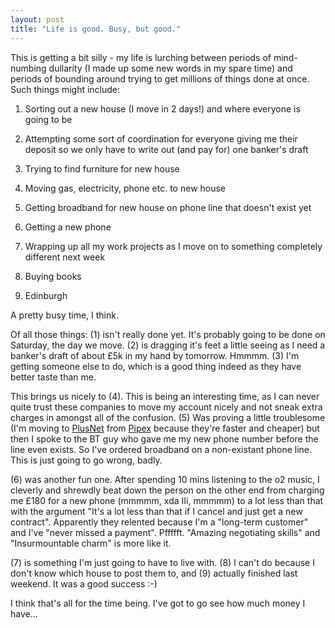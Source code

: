 ```yaml
---
layout: post
title: "Life is good. Busy, but good."
---
```

This is getting a bit silly - my life is lurching between periods of mind-
numbing dullarity (I made up some new words in my spare time) and periods of
bounding around trying to get millions of things done at once. Such things
might include:

  1. Sorting out a new house (I move in 2 days!) and where everyone is going
to be

  2. Attempting some sort of coordination for everyone giving me their deposit
so we only have to write out (and pay for) one banker's draft

  3. Trying to find furniture for new house

  4. Moving gas, electricity, phone etc. to new house

  5. Getting broadband for new house on phone line that doesn't exist yet

  6. Getting a new phone

  7. Wrapping up all my work projects as I move on to something completely
different next week

  8. Buying books

  9. Edinburgh

A pretty busy time, I think.

Of all those things: (1) isn't really done yet. It's probably going to be done
on Saturday, the day we move. (2) is dragging it's feet a little seeing as I
need a banker's draft of about £5k in my hand by tomorrow. Hmmmm. (3) I'm
getting someone else to do, which is a good thing indeed as they have better
taste than me.

This brings us nicely to (4). This is being an interesting time, as I can
never quite trust these companies to move my account nicely and not sneak
extra charges in amongst all of the confusion. (5) Was proving a little
troublesome (I'm moving to [PlusNet][1] from [Pipex][2] because they're faster
and cheaper) but then I spoke to the BT guy who gave me my new phone number
before the line even exists. So I've ordered broadband on a non-existant phone
line. This is just going to go wrong, badly.

(6) was another fun one. After spending 10 mins listening to the o2 music, I
cleverly and shrewdly beat down the person on the other end from charging me
£180 for a new phone (mmmmm, xda IIi, mmmmm) to a lot less than that with the
argument "It's a lot less than that if I cancel and just get a new contract".
Apparently they relented because I'm a "long-term customer" and I've "never
missed a payment". Pffffft. "Amazing negotiating skills" and "Insurmountable
charm" is more like it.

(7) is something I'm just going to have to live with. (8) I can't do because I
don't know which house to post them to, and (9) actually finished last
weekend. It was a good success :-)

I think that's all for the time being. I've got to go see how much money I
have...

   [1]: http://www.plus.net

   [2]: http://www.pipex.net
